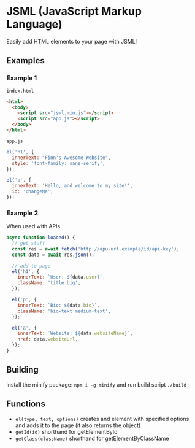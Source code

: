 # JSML (JavaScript Markup Language)

Easily add HTML elements to your page with JSML!

## Examples

### Example 1

`index.html`

```html
<html>
  <body>
    <script src="jsml.min.js"></script>
    <script src="app.js"></script>
  </body>
</html>
```

`app.js`

```javascript
el('h1', {
  innerText: "Finn's Awesome Website",
  style: 'font-family: sans-serif;',
});

el('p', {
  innerText: 'Hello, and welcome to my site!',
  id: 'changeMe',
});
```

### Example 2

When used with APIs

```javascript
async function loaded() {
  // get stuff
  const res = await fetch('http://apu-url.example/id/api-key');
  const data = await res.json();

  // add to page
  el('h1', {
    innerText: `User: ${data.user}`,
    className: 'title big',
  });

  el('p', {
    innerText: `Bio: ${data.bio}`,
    className: 'bio-text medium-text',
  });

  el('a', {
    innerText: `Website: ${data.websiteName}`,
    href: data.websiteUrl,
  });
}
```

## Building

install the minify package:
`npm i -g minify`
and run build script
`./build`

## Functions

- `el(type, text, options)` creates and element with specified options and adds it to the page (it also returns the object)
- `getId(id)` shorthand for getElementById
- `getClass(className)` shorthand for getElementByClassName
